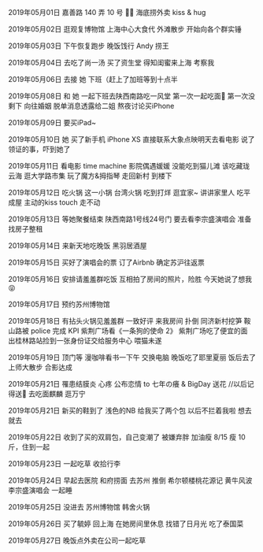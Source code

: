 2019年05月01日
嘉善路 140 弄 10 号
🍅🍳
海底捞外卖
kiss & hug

2019年05月02日
逛观复博物馆
上海中心大食代
外滩散步
开始向各个群实锤

2019年05月03日
下午恢复跑步
晚饭饯行 Andy 捞王

2019年05月04日
去吃了尚一汤
买了资生堂
得知闺蜜来上海 考察我

2019年05月06日
去接 她 下班（赶上了加班等到十点半

2019年05月08日
和 她 一起下班去陕西南路吃一风堂
第一次一起吃面🍜 第一次没剩下
向往婚姻
脱单消息透露给二姐
熬夜讨论买iPhone

2019年05月09日
要买iPad~

2019年05月10日
她 买了新手机 iPhone XS
直接联系大象点映明天去看电影
说了领证的事，吓到她了

2019年05月11日
看电影 time machine
影院偶遇媛媛
没能吃到猫儿滩
该吃藏珑云海
逛大学路市集 玩了魔方&拇指琴
走回新村 到楼下

2019年05月12日
吃火锅 这一小锅 台湾火锅 吃到打烊
逛宜家~
讲讲家里人
吃平成屋
主动的kiss
touch 走不动

2019年05月13日
等她聚餐结束 陕西南路1号线24号门
要去看李宗盛演唱会
准备找房子整租

2019年05月14日
来新天地吃晚饭 黑羽居酒屋

2019年05月15日
买好了演唱会的票
订了Airbnb
确定苏沪往返票

2019年05月16日
安排请羞羞群吃饭
互相拍了房间的照片，险胜
今天她说了想我😝

2019年05月17日
预约苏州博物馆


2019年05月18日
有拈头火锅见羞羞群 一致好评
来我房间 扑倒
同济新村挖笋
鞍山路被 police 完成 KPI
紫荆广场看《一条狗的使命 2》
紫荆广场吃了便宜的面
出桂林路站捡到一张身份证交给服务中心
喂猫未遂

2019年05月19日
顶门等
漫咖啡看书一下午
交换电脑
晚饭吃了耶里夏丽
饭后去了上师大散步
合影达成

2019年05月21日
罹患结膜炎 心疼
公布恋情 to 七年の癢 & BigDay
送花 //以后记得送🌻
去吃面麒麟
逛万宁


2019年05月21日
新买的鞋到了 浅色的NB
给我买了两个包
以后不拦着我啦 想去就去

2019年05月22日
收到了买的双肩包，自己变潮了
被嫌弃胖 加油瘦
8/15 瘦 10 斤，住到一起

2019年05月23日
一起吃草
收拾行李

2019年05月24日
早起去医院
和府捞面
去苏州
推倒
希尔顿楼桃花源记
黄牛风波
李宗盛演唱会
一起睡

2019年05月25日
没进去
苏州博物馆
韩舍火锅

2019年05月26日
买了毓婷
回上海
在她房间里休息
找错了日月光
吃了泰国菜

2019年05月27日
晚饭点外卖在公司一起吃草
